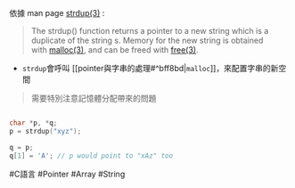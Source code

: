 依據 man page [strdup(3)](http://linux.die.net/man/3/strdup) :

> The strdup() function returns a pointer to a new string which is a duplicate of the string s. Memory for the new string is obtained with [malloc(3)](http://linux.die.net/man/3/malloc), and can be freed with [free(3)](http://linux.die.net/man/3/free).


- `strdup`會呼叫 [[pointer與字串的處理#^bff8bd|`malloc`]]，來配置字串的新空間
> 需要特別注意記憶體分配帶來的問題

```c

char *p, *q;
p = strdup("xyz");

q = p;
q[1] = 'A'; // p would point to "xAz" too
```


#C語言 #Pointer #Array #String 